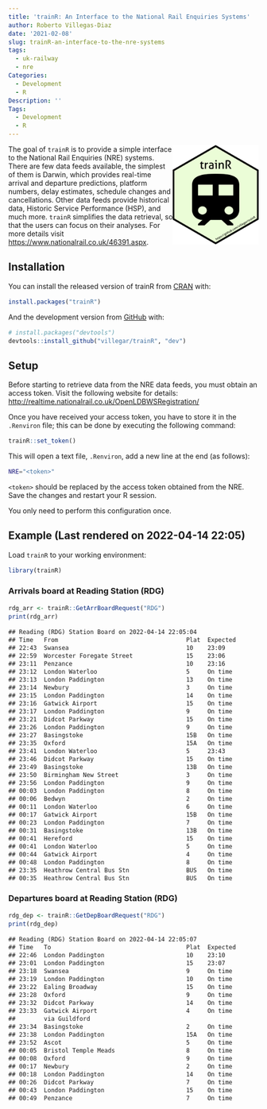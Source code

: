 ```yaml
---
title: 'trainR: An Interface to the National Rail Enquiries Systems'
author: Roberto Villegas-Diaz
date: '2021-02-08'
slug: trainR-an-interface-to-the-nre-systems
tags:
  - uk-railway
  - nre
Categories:
  - Development
  - R
Description: ''
Tags:
  - Development
  - R
---
```


<img src="https://raw.githubusercontent.com/villegar/trainR/main/inst/images/logo.png" alt="logo" align="right" height=200px/>

The goal of `trainR` is to provide a simple interface to the 
National Rail Enquiries (NRE) systems. There are few data feeds 
available, the simplest of them is Darwin, which provides real-time 
arrival and departure predictions, platform numbers, delay estimates, 
schedule changes and cancellations. Other data feeds provide historical 
data, Historic Service Performance (HSP), and much more. `trainR` 
simplifies the data retrieval, so that the users can focus on their 
analyses. For more details visit 
https://www.nationalrail.co.uk/46391.aspx.

## Installation

You can install the released version of trainR from [CRAN](https://CRAN.R-project.org) with:

``` r
install.packages("trainR")
```

And the development version from [GitHub](https://github.com/) with:

``` r
# install.packages("devtools")
devtools::install_github("villegar/trainR", "dev")
```

## Setup
Before starting to retrieve data from the NRE data feeds, you must obtain an access token. 
Visit the following website for details: http://realtime.nationalrail.co.uk/OpenLDBWSRegistration/

Once you have received your access token, you have to store it in the `.Renviron` file; this can be 
done by executing the following command:


```r
trainR::set_token()
```

This will open a text file, `.Renviron`, add a new line at the end (as follows):

```bash
NRE="<token>"
```

`<token>` should be replaced by the access token obtained from the NRE. Save the changes and restart 
your R session.

You only need to perform this configuration once.

## Example (Last rendered on 2022-04-14 22:05)

Load `trainR` to your working environment:

```r
library(trainR)
```

### Arrivals board at Reading Station (RDG)


```r
rdg_arr <- trainR::GetArrBoardRequest("RDG")
print(rdg_arr)
```

```
## Reading (RDG) Station Board on 2022-04-14 22:05:04
## Time   From                                    Plat  Expected
## 22:43  Swansea                                 10    23:09
## 22:59  Worcester Foregate Street               15    23:06
## 23:11  Penzance                                10    23:16
## 23:12  London Waterloo                         5     On time
## 23:13  London Paddington                       13    On time
## 23:14  Newbury                                 3     On time
## 23:15  London Paddington                       14    On time
## 23:16  Gatwick Airport                         15    On time
## 23:17  London Paddington                       9     On time
## 23:21  Didcot Parkway                          15    On time
## 23:26  London Paddington                       9     On time
## 23:27  Basingstoke                             15B   On time
## 23:35  Oxford                                  15A   On time
## 23:41  London Waterloo                         5     23:43
## 23:46  Didcot Parkway                          15    On time
## 23:49  Basingstoke                             13B   On time
## 23:50  Birmingham New Street                   3     On time
## 23:56  London Paddington                       9     On time
## 00:03  London Paddington                       8     On time
## 00:06  Bedwyn                                  2     On time
## 00:11  London Waterloo                         6     On time
## 00:17  Gatwick Airport                         15B   On time
## 00:23  London Paddington                       7     On time
## 00:31  Basingstoke                             13B   On time
## 00:41  Hereford                                15    On time
## 00:41  London Waterloo                         5     On time
## 00:44  Gatwick Airport                         4     On time
## 00:48  London Paddington                       8     On time
## 23:35  Heathrow Central Bus Stn                BUS   On time
## 00:35  Heathrow Central Bus Stn                BUS   On time
```

### Departures board at Reading Station (RDG)


```r
rdg_dep <- trainR::GetDepBoardRequest("RDG")
print(rdg_dep)
```

```
## Reading (RDG) Station Board on 2022-04-14 22:05:07
## Time   To                                      Plat  Expected
## 22:46  London Paddington                       10    23:10
## 23:01  London Paddington                       15    23:07
## 23:18  Swansea                                 9     On time
## 23:19  London Paddington                       10    On time
## 23:22  Ealing Broadway                         15    On time
## 23:28  Oxford                                  9     On time
## 23:32  Didcot Parkway                          14    On time
## 23:33  Gatwick Airport                         4     On time
##        via Guildford                           
## 23:34  Basingstoke                             2     On time
## 23:38  London Paddington                       15A   On time
## 23:52  Ascot                                   5     On time
## 00:05  Bristol Temple Meads                    8     On time
## 00:08  Oxford                                  9     On time
## 00:17  Newbury                                 2     On time
## 00:18  London Paddington                       14    On time
## 00:26  Didcot Parkway                          7     On time
## 00:43  London Paddington                       15    On time
## 00:49  Penzance                                7     On time
```
